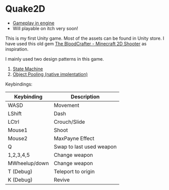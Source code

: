 # Quake2D

-   [Gameplay in engine](https://www.youtube.com/watch?v=k8BzNgMHqMk)
- 	Will playable on itch very soon!

This is my first Unity game. Most of the assets can be found in Unity store. I have used this old gem [The BloodCrafter - Minecraft 2D Shooter](https://www.youtube.com/watch?v=coBzHfkvI8w) as inspiration.

I mainly used two design patterns in this game.

1. [State Machine](https://en.wikipedia.org/wiki/Finite-state_machine)
2. [Object Pooling (native implentation)](https://en.wikipedia.org/wiki/Object_pool_pattern)

Keybindings:

| Keybinding    | Description              |
| ------------- | ------------------------ |
| WASD          | Movement                 |
| LShift        | Dash                     |
| LCtrl         | Crouch/Slide             |
| Mouse1        | Shoot                    |
| Mouse2        | MaxPayne Effect          |
| Q             | Swap to last used weapon |
| 1,2,3,4,5     | Change weapon            |
| MWheelup/down | Change weapon            |
| T (Debug)     | Teleport to origin       |
| K (Debug)     | Revive                   |
